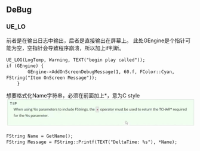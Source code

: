 ## DeBug
### UE_LO
前者是在输出日志中输出，后者是直接输出在屏幕上。
此处GEngine是个指针可能为空，空指针会导致程序崩溃，所以加上if判断。
```
UE_LOG(LogTemp, Warning, TEXT("begin play called"));
if (GEngine) {
		GEngine->AddOnScreenDebugMessage(1, 60.f, FColor::Cyan, FString("Item OnScreen Message"));
	}
```
想要格式化Name字符串，必须在前面加上*，意为C style
![输入图片说明](/imgs/2024-07-31/jm6yKw7MBWMWw55T.jpeg)
```
FString Name = GetName();
FString Message = FString::Printf(TEXT("DeltaTime: %s"), *Name);
```
<!--stackedit_data:
eyJoaXN0b3J5IjpbODAxMTY5OTMwLC05Mzk1MTk5NzUsLTE1OD
g0OTg0MDVdfQ==
-->